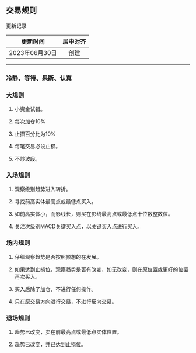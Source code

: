 ## 交易规则

更新记录

| 更新时间        | 居中对齐 |
|:-----------:|:----:|
| 2023年06月30日 | 创建   |

---

### 冷静、等待、果断、认真

### 大规则

1. 小资金试错。

2. 每次加仓10%

3. 止损百分比为10%

4. 每笔交易必设止损。

5. 不炒波段。

### 入场规则

1. 观察级别趋势进入转折。

2. 寻找前高实体最高点或最低点买入。

3. 如前高实体小，而影线长，则买在影线最高点或最低点十位数整数位。

4. 关注次级别MACD关键买入点，以关键买入点进行买入。

### 场内规则

1. 仔细观察趋势是否按照预想的在发展。

2. 如果达到止损位，观察趋势是否有改变，如无改变，则在原位置或更好的位置再次买入。

3. 买入后除了加仓，不进行任何操作。

4. 只在原交易方向进行交易，不进行反向交易。

### 退场规则

1. 趋势已改变，卖在前最高点或最低点实体位置。

2. 趋势已改变，并已达到止损位。
